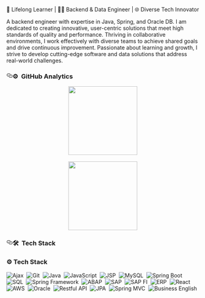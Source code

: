 
🌟 Lifelong Learner | 🧑‍💻 Backend & Data Engineer | 🌐 Diverse Tech Innovator

A backend engineer with expertise in Java, Spring, and Oracle DB. 
I am dedicated to creating innovative, user-centric solutions that meet high standards of quality and performance. 
Thriving in collaborative environments, I work effectively with diverse teams to achieve shared goals and drive continuous improvement. 
Passionate about learning and growth, I strive to develop cutting-edge software and data solutions that address real-world challenges.


<h3 id="️--github-analytics" style="position:relative;"><a href="#%EF%B8%8F--github-analytics" aria-label="️  github analytics permalink" class="anchor before"><svg aria-hidden="true" focusable="false" height="16" version="1.1" viewBox="0 0 16 16" width="16"><path fill-rule="evenodd" d="M4 9h1v1H4c-1.5 0-3-1.69-3-3.5S2.55 3 4 3h4c1.45 0 3 1.69 3 3.5 0 1.41-.91 2.72-2 3.25V8.59c.58-.45 1-1.27 1-2.09C10 5.22 8.98 4 8 4H4c-.98 0-2 1.22-2 2.5S3 9 4 9zm9-3h-1v1h1c1 0 2 1.22 2 2.5S13.98 12 13 12H9c-.98 0-2-1.22-2-2.5 0-.83.42-1.64 1-2.09V6.25c-1.09.53-2 1.84-2 3.25C6 11.31 7.55 13 9 13h4c1.45 0 3-1.69 3-3.5S14.5 6 13 6z"></path></svg></a>⚙️ &nbsp;GitHub Analytics</h3>
<p align="center">
<a href="https://github.com/solnamgung">
  <img height="180em" src="https://github-readme-stats-eight-theta.vercel.app/api?username=solnamgung&amp;show_icons=true&amp;theme=vue-dark&amp;include_all_commits=true&amp;count_private=true"><br><br>
  <img height="180em" src="https://github-readme-stats-eight-theta.vercel.app/api/top-langs/?username=solnamgung&amp;layout=compact&amp;exclude_lang=java+r&amp;theme=vue-dark">
</a>
</p>


<h3 id="--tech-stack" style="position:relative;"><a href="#--tech-stack" aria-label="  tech stack permalink" class="anchor before"><svg aria-hidden="true" focusable="false" height="16" version="1.1" viewBox="0 0 16 16" width="16"><path fill-rule="evenodd" d="M4 9h1v1H4c-1.5 0-3-1.69-3-3.5S2.55 3 4 3h4c1.45 0 3 1.69 3 3.5 0 1.41-.91 2.72-2 3.25V8.59c.58-.45 1-1.27 1-2.09C10 5.22 8.98 4 8 4H4c-.98 0-2 1.22-2 2.5S3 9 4 9zm9-3h-1v1h1c1 0 2 1.22 2 2.5S13.98 12 13 12H9c-.98 0-2-1.22-2-2.5 0-.83.42-1.64 1-2.09V6.25c-1.09.53-2 1.84-2 3.25C6 11.31 7.55 13 9 13h4c1.45 0 3-1.69 3-3.5S14.5 6 13 6z"></path></svg></a>🛠 &nbsp;Tech Stack</h3>
  
<h3 align="left">⚙️ Tech Stack</h3>
<p>
  <img src="https://img.shields.io/badge/-Ajax-333333?style=flat&logo=javascript&logoColor=white" alt="Ajax">&nbsp;
  <img src="https://img.shields.io/badge/-Git-333333?style=flat&logo=git&logoColor=F05032" alt="Git">&nbsp;
  <img src="https://img.shields.io/badge/-Java-333333?style=flat&logo=java&logoColor=FFA518" alt="Java">&nbsp;
  <img src="https://img.shields.io/badge/-JavaScript-333333?style=flat&logo=javascript&logoColor=F7DF1E" alt="JavaScript">&nbsp;
  <img src="https://img.shields.io/badge/-JSP-333333?style=flat&logo=eclipse&logoColor=white" alt="JSP">&nbsp;
  <img src="https://img.shields.io/badge/-MySQL-333333?style=flat&logo=mysql&logoColor=4479A1" alt="MySQL">&nbsp;
  <img src="https://img.shields.io/badge/-Spring%20Boot-333333?style=flat&logo=springboot&logoColor=6DB33F" alt="Spring Boot">&nbsp;
  <img src="https://img.shields.io/badge/-SQL-333333?style=flat&logo=postgresql&logoColor=white" alt="SQL">&nbsp;
  <img src="https://img.shields.io/badge/-Spring%20Framework-333333?style=flat&logo=spring&logoColor=6DB33F" alt="Spring Framework">&nbsp;
  <img src="https://img.shields.io/badge/-ABAP-333333?style=flat&logo=sap&logoColor=0FAAFF" alt="ABAP">&nbsp;
  <img src="https://img.shields.io/badge/-SAP-333333?style=flat&logo=sap&logoColor=0FAAFF" alt="SAP">&nbsp;
  <img src="https://img.shields.io/badge/-SAP%20FI-333333?style=flat&logo=sap&logoColor=0FAAFF" alt="SAP FI">&nbsp;
  <img src="https://img.shields.io/badge/-ERP-333333?style=flat&logo=oracle&logoColor=white" alt="ERP">&nbsp;
  <img src="https://img.shields.io/badge/-React-333333?style=flat&logo=react&logoColor=61DAFB" alt="React">&nbsp;
  <img src="https://img.shields.io/badge/-AWS-333333?style=flat&logo=amazonaws&logoColor=FF9900" alt="AWS">&nbsp;
  <img src="https://img.shields.io/badge/-Oracle-333333?style=flat&logo=oracle&logoColor=F80000" alt="Oracle">&nbsp;
  <img src="https://img.shields.io/badge/-Restful%20API-333333?style=flat&logo=api&logoColor=white" alt="Restful API">&nbsp;
  <img src="https://img.shields.io/badge/-JPA-333333?style=flat&logo=java&logoColor=FFA518" alt="JPA">&nbsp;
  <img src="https://img.shields.io/badge/-Spring%20MVC-333333?style=flat&logo=spring&logoColor=6DB33F" alt="Spring MVC">&nbsp;
  <img src="https://img.shields.io/badge/-Business%20English-333333?style=flat&logo=googletranslate&logoColor=white" alt="Business English">
</p>

  
